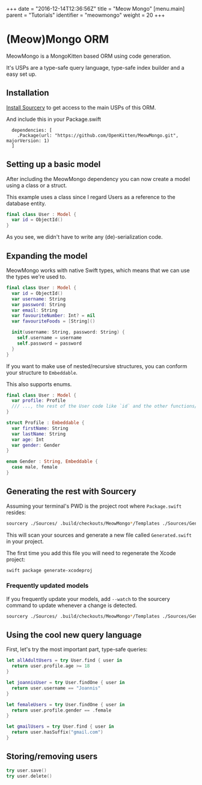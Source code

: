 +++
date = "2016-12-14T12:36:56Z"
title = "Meow Mongo"
[menu.main]
  parent = "Tutorials"
  identifier = "meowmongo"
  weight = 20
+++

# (Meow)Mongo ORM

MeowMongo is a MongoKitten based ORM using code generation.

It's USPs are a type-safe query language, type-safe index builder and a easy set up.

## Installation

[Install Sourcery](https://github.com/krzysztofzablocki/Sourcery#installing) to get access to the main USPs of this ORM.

And include this in your Package.swift

```
  dependencies: [
    .Package(url: "https://github.com/OpenKitten/MeowMongo.git", majorVersion: 1)
  ]
```

## Setting up a basic model

After including the MeowMongo dependency you can now create a model using a class or a struct.

This example uses a class since I regard Users as a reference to the database entity.

```swift
final class User : Model {
  var id = ObjectId()
}
```

As you see, we didn't have to write any (de)-serialization code.

## Expanding the model

MeowMongo works with native Swift types, which means that we can use the types we're used to.

```swift
final class User : Model {
  var id = ObjectId()
  var username: String
  var password: String
  var email: String
  var favouriteNumber: Int? = nil
  var favouriteFoods = [String]()

  init(username: String, password: String) {
    self.username = username
    self.password = password
  }
}
```

If you want to make use of nested/recursive structures, you can conform your structure to `Embeddable`.

This also supports enums.

```swift
final class User : Model {
  var profile: Profile
  /// ..., the rest of the User code like `id` and the other functions/variables
}

struct Profile : Embeddable {
  var firstName: String
  var lastName: String
  var age: Int
  var gender: Gender
}

enum Gender : String, Embeddable {
  case male, female
}
```

## Generating the rest with Sourcery

Assuming your terminal's PWD is the project root where `Package.swift` resides:

```sh
sourcery ./Sources/ .build/checkouts/MeowMongo*/Templates ./Sources/Generated.swift
```

This will scan your sources and generate a new file called `Generated.swift` in your project.

The first time you add this file you will need to regenerate the Xcode project:

```sh
swift package generate-xcodeproj
```

### Frequently updated models

If you frequently update your models, add `--watch` to the sourcery command to update whenever a change is detected.

```sh
sourcery ./Sources/ .build/checkouts/MeowMongo*/Templates ./Sources/Generated.swift --watch
```

## Using the cool new query language

First, let's try the most important part, type-safe queries:

```swift
let allAdultUsers = try User.find { user in
  return user.profile.age >= 18
}

let joannisUser = try User.findOne { user in
  return user.username == "Joannis"
}

let femaleUsers = try User.findOne { user in
  return user.profile.gender == .female
}

let gmailUsers = try User.find { user in
  return user.hasSuffix("gmail.com")
}
```

## Storing/removing users

```swift
try user.save()
try user.delete()
```
